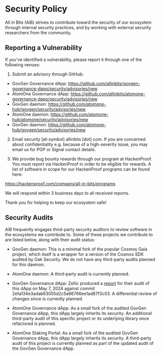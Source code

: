 # Security Policy
All in Bits (AiB) strives to contribute toward the security of our ecosystem through internal security practices, and by working with external security researchers from the community.

## Reporting a Vulnerability

If you've identified a vulnerability, please report it through one of the following venues:

1. Submit an advisory through GitHub:

 * GovGen Governance dApp: https://github.com/allinbits/govgen-governance-dapp/security/advisories/new  
 * AtomOne Governance dApp: https://github.com/allinbits/atomone-governance-dapp/security/advisories/new
 * GovGen daemon: https://github.com/atomone-hub/govgen/security/advisories/new
 * AtomOne daemon: https://github.com/atomone-hub/atomone/security/advisories/new
 * GovGen daemon: https://github.com/atomone-hub/govgen/security/advisories/new

2. Email security [at-symbol] allinbits [dot] com. If you are concerned about confidentiality e.g. because of a high-severity issue, you may email us for PGP or Signal contact details.

3. We provide bug bounty rewards through our program at HackenProof. You must report via HackenProof in order to be eligible for rewards. A list of software in scope for our HackenProof programs can be found here:

https://hackenproof.com/company/all-in-bits/programs

We will respond within 3 business days to all received reports.

Thank you for helping to keep our ecosystem safe!

## Security Audits

AiB frequently engages third-party security auditors to review software in the ecosystems we contribute to. Some of these projects we contribute to are listed below, along with their audit status:

* GovGen daemon: This is a minimal fork of the popular Cosmos Gaia project, which itself is a wrapper for a version of the Cosmos SDK audited by Oak Security. We do not have any third-party audits planned for this daemon.

* AtomOne daemon: A third-party audit is currently planned.

* GovGen Governance dApp: Zellic produced a [report](audits/) for their audit of this dApp on May 7, 2024 against commit 2efa134e3adab63055d2c5a66766ee1ad67f3c03. A differential review of changes since is currently planned.

* AtomOne Governance dApp: As a small fork of the audited GovGen Governance dApp, this dApp largely inherits its security. An additional third-party audit of this specific project or its underlying library once refactored is planned.

* AtomOne Staking Portal: As a small fork of the audited GovGen Governance dApp, this dApp largely inherits its security. A third-party audit of this project is currently planned as part of the updated audit of the GovGen Governance dApp.
